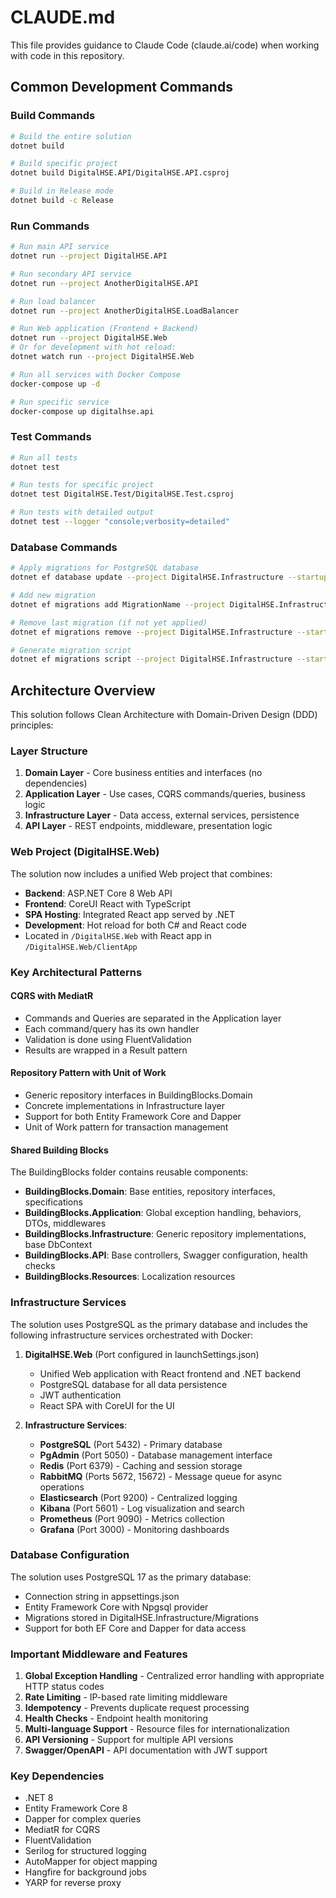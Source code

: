 # CLAUDE.md

This file provides guidance to Claude Code (claude.ai/code) when working with code in this repository.

## Common Development Commands

### Build Commands
```bash
# Build the entire solution
dotnet build

# Build specific project
dotnet build DigitalHSE.API/DigitalHSE.API.csproj

# Build in Release mode
dotnet build -c Release
```

### Run Commands
```bash
# Run main API service
dotnet run --project DigitalHSE.API

# Run secondary API service
dotnet run --project AnotherDigitalHSE.API

# Run load balancer
dotnet run --project AnotherDigitalHSE.LoadBalancer

# Run Web application (Frontend + Backend)
dotnet run --project DigitalHSE.Web
# Or for development with hot reload:
dotnet watch run --project DigitalHSE.Web

# Run all services with Docker Compose
docker-compose up -d

# Run specific service
docker-compose up digitalhse.api
```

### Test Commands
```bash
# Run all tests
dotnet test

# Run tests for specific project
dotnet test DigitalHSE.Test/DigitalHSE.Test.csproj

# Run tests with detailed output
dotnet test --logger "console;verbosity=detailed"
```

### Database Commands
```bash
# Apply migrations for PostgreSQL database
dotnet ef database update --project DigitalHSE.Infrastructure --startup-project DigitalHSE.Web

# Add new migration
dotnet ef migrations add MigrationName --project DigitalHSE.Infrastructure --startup-project DigitalHSE.Web

# Remove last migration (if not yet applied)
dotnet ef migrations remove --project DigitalHSE.Infrastructure --startup-project DigitalHSE.Web

# Generate migration script
dotnet ef migrations script --project DigitalHSE.Infrastructure --startup-project DigitalHSE.Web
```

## Architecture Overview

This solution follows Clean Architecture with Domain-Driven Design (DDD) principles:

### Layer Structure
1. **Domain Layer** - Core business entities and interfaces (no dependencies)
2. **Application Layer** - Use cases, CQRS commands/queries, business logic
3. **Infrastructure Layer** - Data access, external services, persistence
4. **API Layer** - REST endpoints, middleware, presentation logic

### Web Project (DigitalHSE.Web)
The solution now includes a unified Web project that combines:
- **Backend**: ASP.NET Core 8 Web API
- **Frontend**: CoreUI React with TypeScript
- **SPA Hosting**: Integrated React app served by .NET
- **Development**: Hot reload for both C# and React code
- Located in `/DigitalHSE.Web` with React app in `/DigitalHSE.Web/ClientApp`

### Key Architectural Patterns

#### CQRS with MediatR
- Commands and Queries are separated in the Application layer
- Each command/query has its own handler
- Validation is done using FluentValidation
- Results are wrapped in a Result<T> pattern

#### Repository Pattern with Unit of Work
- Generic repository interfaces in BuildingBlocks.Domain
- Concrete implementations in Infrastructure layer
- Support for both Entity Framework Core and Dapper
- Unit of Work pattern for transaction management

#### Shared Building Blocks
The BuildingBlocks folder contains reusable components:
- **BuildingBlocks.Domain**: Base entities, repository interfaces, specifications
- **BuildingBlocks.Application**: Global exception handling, behaviors, DTOs, middlewares
- **BuildingBlocks.Infrastructure**: Generic repository implementations, base DbContext
- **BuildingBlocks.API**: Base controllers, Swagger configuration, health checks
- **BuildingBlocks.Resources**: Localization resources

### Infrastructure Services

The solution uses PostgreSQL as the primary database and includes the following infrastructure services orchestrated with Docker:

1. **DigitalHSE.Web** (Port configured in launchSettings.json)
   - Unified Web application with React frontend and .NET backend
   - PostgreSQL database for all data persistence
   - JWT authentication
   - React SPA with CoreUI for the UI

2. **Infrastructure Services**:
   - **PostgreSQL** (Port 5432) - Primary database
   - **PgAdmin** (Port 5050) - Database management interface
   - **Redis** (Port 6379) - Caching and session storage
   - **RabbitMQ** (Ports 5672, 15672) - Message queue for async operations
   - **Elasticsearch** (Port 9200) - Centralized logging
   - **Kibana** (Port 5601) - Log visualization and search
   - **Prometheus** (Port 9090) - Metrics collection
   - **Grafana** (Port 3000) - Monitoring dashboards

### Database Configuration

The solution uses PostgreSQL 17 as the primary database:
- Connection string in appsettings.json
- Entity Framework Core with Npgsql provider
- Migrations stored in DigitalHSE.Infrastructure/Migrations
- Support for both EF Core and Dapper for data access

### Important Middleware and Features

1. **Global Exception Handling** - Centralized error handling with appropriate HTTP status codes
2. **Rate Limiting** - IP-based rate limiting middleware
3. **Idempotency** - Prevents duplicate request processing
4. **Health Checks** - Endpoint health monitoring
5. **Multi-language Support** - Resource files for internationalization
6. **API Versioning** - Support for multiple API versions
7. **Swagger/OpenAPI** - API documentation with JWT support

### Key Dependencies
- .NET 8
- Entity Framework Core 8
- Dapper for complex queries
- MediatR for CQRS
- FluentValidation
- Serilog for structured logging
- AutoMapper for object mapping
- Hangfire for background jobs
- YARP for reverse proxy